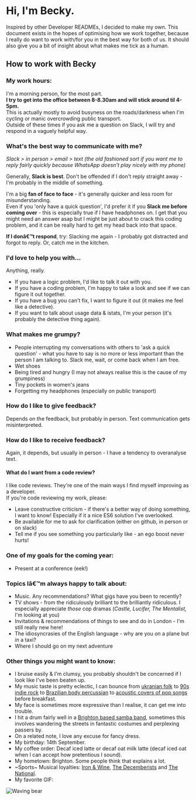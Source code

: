 # Hi, I'm Becky.
Inspired by other Developer READMEs, I decided to make my own.
This document exists in the hopes of optimising how we work together, because I really do want to work with/for you in the best way for both of us.
It should also give you a bit of insight about what makes me tick as a human.

## How to work with Becky

### My work hours:
I'm a morning person, for the most part.<br  />
**I try to get into the office between 8-8.30am and will stick around til 4-5pm.**<br />
This is actually mostly to avoid busyness on the roads/darkness when I'm cycling or manic overcrowding public transport. <br />
Outside of these times if you ask me a question on Slack, I will try and respond in a vaguely helpful way.<br />

### What's the best way to communicate with me?
*Slack > in person > email > text (the old fashioned sort if you want me to reply fairly quickly because WhatsApp doesn't play nicely with my phone)*

Generally, **Slack is best**. Don't be offended if I don't reply straight away - I'm probably in the middle of something.

I'm a big **fan of face to face** - it's generally quicker and less room for misunderstanding.  <br />
Even if you 'only have a quick question', I'd prefer it if you **Slack me before coming over** - this is especially true if I have headphones on.
I get that you might need an answer asap but I might be just about to crack this coding problem, and it can be really hard to get my head back into that space.


**If I donâ€™t respond**, try: Slacking me again - I probably got distracted and forgot to reply. Or, catch me in the kitchen.

### I'd love to help you with...
Anything, really.

* If you have a logic problem, I'd like to talk it out with you.
* If you have a coding problem, I'm happy to take a look and see if we can figure it out together.
* If you have a bug you can't fix, I want to figure it out (it makes me feel like a detective).
* If you want to talk about usage data & istats, I'm your person (it's probably the detective thing again).

### What makes me grumpy?
* People interrupting my conversations with others to 'ask a quick question' - what you have to say is no more or less important than the person I am talking to. Slack me, wait, or come back when I am free.
* Wet shoes
* Being tired and hungry (I may not always realise this is the cause of my grumpiness)
* Tiny pockets in women's jeans
* Forgetting my headphones (especially on public transport)

### How do I like to give feedback?
Depends on the feedback, but probably in person. Text communication gets misinterpreted.

### How do I like to receive feedback?
Again, it depends, but usually in person - I have a tendency to overanalyse text.

#### What do I want from a code review?
I like code reviews. They're one of the main ways I find myself improving as a developer.<br  />
If you're code reviewing my work, please:
* Leave constructive criticism - if there's a better way of doing something, I want to know! Especially if it a nice ES6 solution I've overlooked.
* Be available for me to ask for clarification (either on github, in person or on slack)
* Tell me if you see something you particularly like - an ego boost never hurts!

### One of my goals for the coming year:
* Present at a conference (eek!)

### Topics Iâ€™m always happy to talk about:
* Music. Any recommendations? What gigs have you been to recently?
* TV shows - from the ridiculously brilliant to the brilliantly ridiculous. I especially appreciate _those_ cop dramas (_Castle, Lucifer, The Mentalist,_ I'm looking at you)
* Invitations & recommendations of things to see and do in London - I'm still really new here!
* The idiosyncrasies of the English language - why are you _on_ a plane but _in_ a taxi?
* Where I should go on my next adventure

### Other things you might want to know:
* I bruise easily & I'm clumsy, you probably shouldn't be concerned if I look like I've been beaten up.
* My music taste is pretty eclectic, I can bounce from [ukranian folk](https://open.spotify.com/track/52Wl3PQGfyvMJm5JQu0acD?si=zEoFqkZ3Qqe2IRLWeFQC1Q) to [90s indie rock](https://open.spotify.com/track/1OU3fzC6uWKpqgZalfUSx8?si=vCywFj1VT9yR9kCjrXYxAw) to [Brazilian body percussian](https://open.spotify.com/track/4bndkI1TTh7itdsyixtDoD?si=CvQIUFxXQImKE73oJsBhOw) to [acoustic covers of pop songs](https://open.spotify.com/track/5CjOsESIfgyByBGKL7MCWU?si=S0_UprYXQHmEm2sU4FWU-w) before breakfast.
* My face is sometimes more expressive than I realise, it can get me into trouble.
* I hit a drum fairly well in a [Brighton based samba band](https://www.youtube.com/watch?v=zRHbofgZmq0), sometimes this involves wandering the streets in fantastic costumes and perplexing passers by.
* On a related note, I love any excuse for fancy dress.
* My birthday: 14th September.
* My coffee order: Decaf iced latte or decaf oat milk latte (decaf iced oat when I can accept how pretentious I sound).
* My hometown: Brighton. Some people think that explains a lot.
* ~Sports~ Musical loyalties: [Iron & Wine](https://www.youtube.com/watch?v=QZIwLR426Mo&feature=youtu.be&t=2013), [The Decemberists](https://www.youtube.com/watch?v=P4Jz3tMddw4&t=3102s) and [The National](https://www.youtube.com/watch?v=TdFCD3oXMZo&t=540s).
* My favorite GIF:

![Waving bear](https://media.giphy.com/media/IThjAlJnD9WNO/giphy.gif "Waving Bear")
